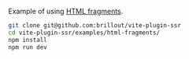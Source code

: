 Example of using [HTML fragments](https://vike.dev/escapeInject#html-fragments).

```bash
git clone git@github.com:brillout/vite-plugin-ssr
cd vite-plugin-ssr/examples/html-fragments/
npm install
npm run dev
```

